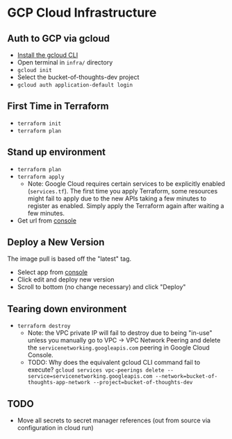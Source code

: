 # GCP Cloud Infrastructure

## Auth to GCP via gcloud

* [Install the gcloud CLI](https://cloud.google.com/sdk/docs/install)
* Open terminal in `infra/` directory
* `gcloud init`
* Select the bucket-of-thoughts-dev project
* `gcloud auth application-default login`

## First Time in Terraform

* `terraform init`
* `terraform plan`

## Stand up environment

* `terraform plan`
* `terraform apply`
    - Note: Google Cloud requires certain services to be explicitly enabled (`services.tf`). The first time you apply Terraform, some resources might fail to apply due to the new APIs taking a few minutes to register as enabled. Simply apply the Terraform again after waiting a few minutes.
* Get url from [console](https://console.cloud.google.com/run?authuser=1&project=bucket-of-thoughts-dev)

## Deploy a New Version

The image pull is based off the "latest" tag.

* Select app from [console](https://console.cloud.google.com/run/detail/us-central1/bucket-of-thoughts-server/metrics?authuser=1&project=bucket-of-thoughts-dev)
* Click edit and deploy new version
* Scroll to bottom (no change necessary) and click "Deploy"

## Tearing down environment

* `terraform destroy`
    - Note: the VPC private IP will fail to destroy due to being "in-use" unless you manually go to VPC -> VPC Network Peering and delete the `servicenetworking.googleapis.com` peering in Google Cloud Console.
    - TODO: Why does the equivalent gcloud CLI command fail to execute? `gcloud services vpc-peerings delete --service=servicenetworking.googleapis.com --network=bucket-of-thoughts-app-network --project=bucket-of-thoughts-dev`

## TODO

* Move all secrets to secret manager references (out from source via configuration in cloud run)
